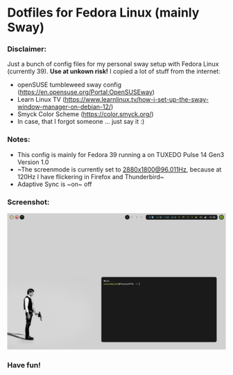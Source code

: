 # Dotfiles for Fedora Linux (mainly Sway)

### Disclaimer:
Just a bunch of config files for my personal sway setup with Fedora Linux (currently 39). **Use at unkown risk!**
I copied a lot of stuff from the internet:
- openSUSE tumbleweed sway config (https://en.opensuse.org/Portal:OpenSUSEway)
- Learn Linux TV (https://www.learnlinux.tv/how-i-set-up-the-sway-window-manager-on-debian-12/)
- Smyck Color Scheme (https://color.smyck.org/)
- In case, that I forgot someone ... just say it :)

### Notes:
- This config is mainly for Fedora 39 running a on TUXEDO Pulse 14 Gen3 Version 1.0
- ~The screenmode is currently set to 2880x1800@96.011Hz, because at 120Hz I have flickering in Firefox and Thunderbird~
- Adaptive Sync is ~on~ off

### Screenshot:
![Screenshot sway](screenshot.png "Screenshot of Sway")

### Have fun!
